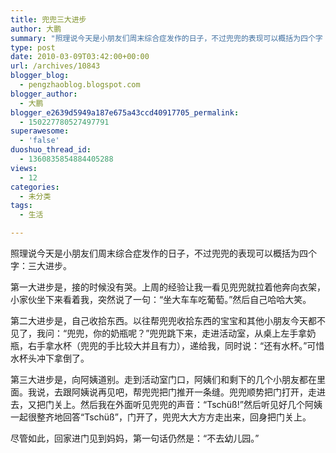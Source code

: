 ```yaml
---
title: 兜兜三大进步
author: 大鹏
summary: "照理说今天是小朋友们周末综合症发作的日子，不过兜兜的表现可以概括为四个字：三大进步。"
type: post
date: 2010-03-09T03:42:00+00:00
url: /archives/10843
blogger_blog:
  - pengzhaoblog.blogspot.com
blogger_author:
  - 大鹏
blogger_e2639d5949a187e675a43ccd40917705_permalink:
  - 150227780527497791
superawesome:
  - 'false'
duoshuo_thread_id:
  - 1360835854884405288
views:
  - 12
categories:
  - 未分类
tags:
  - 生活

---
```

照理说今天是小朋友们周末综合症发作的日子，不过兜兜的表现可以概括为四个字：三大进步。

第一大进步是，接的时候没有哭。上周的经验让我一看见兜兜就拉着他奔向衣架，小家伙坐下来看着我，突然说了一句：“坐大车车吃葡萄。”然后自己哈哈大笑。

第二大进步是，自己收拾东西。以往帮兜兜收拾东西的宝宝和其他小朋友今天都不见了，我问：“兜兜，你的奶瓶呢？”兜兜跳下来，走进活动室，从桌上左手拿奶瓶，右手拿水杯（兜兜的手比较大并且有力），递给我，同时说：“还有水杯。”可惜水杯头冲下拿倒了。

第三大进步是，向阿姨道别。走到活动室门口，阿姨们和剩下的几个小朋友都在里面。我说，去跟阿姨说再见吧，帮兜兜把门推开一条缝。兜兜顺势把门打开，走进去，又把门关上。然后我在外面听见兜兜的声音：“Tschüß!”然后听见好几个阿姨一起很整齐地回答“Tschüß”，门开了，兜兜大大方方走出来，回身把门关上。

尽管如此，回家进门见到妈妈，第一句话仍然是：“不去幼儿园。”
